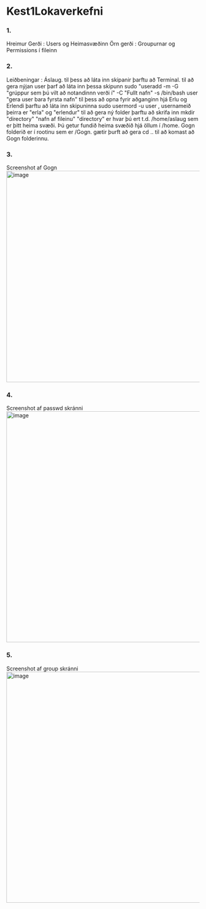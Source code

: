 # Kest1Lokaverkefni
### 1.
Hreimur Gerði : Users og Heimasvæðinn
Örn gerði : Groupurnar og Permissions í fileinn

### 2.
Leiðbeningar : Áslaug.
til þess að láta inn skipanir þarftu að Terminal.
til að gera nýjan user þarf að láta inn þessa skipunn
sudo "useradd -m -G "grúppur sem þú vilt að notandinnn verði í" -C "Fullt nafn" -s /bin/bash user "gera user bara fyrsta nafn"
til þess að opna fyrir aðganginn hjá Erlu og Erlendi þarftu að láta inn skipuninna 
sudo usermord -u user , usernameið þeirra er "erla" og "erlendur"
til að gera ný folder þarftu að skrifa inn mkdir "directory" "nafn af fileinu" "directory" er hvar þú ert t.d. /home/aslaug sem er þitt heima svæði. Þú getur fundið heima svæðið hjá öllum í /home. Gogn folderið er í rootinu sem er /Gogn. gætir þurft að gera cd .. til að komast að Gogn folderinnu.

### 3.
Screenshot af Gogn
<img width="551" alt="image" src="https://user-images.githubusercontent.com/70168436/205630641-22e6ee88-52ab-414a-94a3-6fa92839e560.png">
### 4.
Screenshot af passwd skránni
<img width="602" alt="image" src="https://user-images.githubusercontent.com/70168436/205622371-a96aed12-8cd4-4a17-a126-a65ab5b09028.png">

### 5.
Screenshot af group skránni
<img width="602" alt="image" src="https://user-images.githubusercontent.com/70168436/205622562-0ce2f05c-0fde-4c3f-a1af-8c2eb9ad30f8.png">
